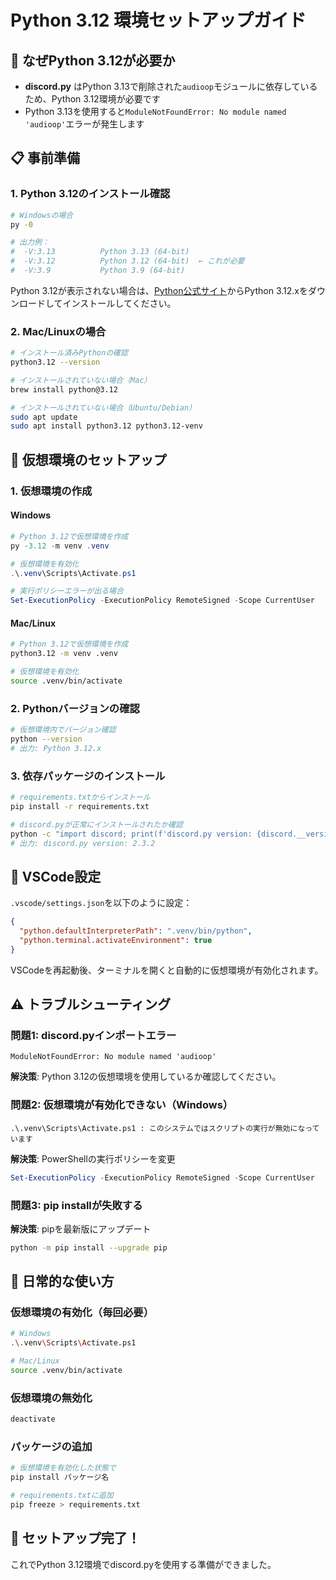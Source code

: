 # Python 3.12 環境セットアップガイド

## 🎯 なぜPython 3.12が必要か
- **discord.py** はPython 3.13で削除された`audioop`モジュールに依存しているため、Python 3.12環境が必要です
- Python 3.13を使用すると`ModuleNotFoundError: No module named 'audioop'`エラーが発生します

## 📋 事前準備

### 1. Python 3.12のインストール確認
```bash
# Windowsの場合
py -0

# 出力例：
#  -V:3.13          Python 3.13 (64-bit)
#  -V:3.12          Python 3.12 (64-bit)  ← これが必要
#  -V:3.9           Python 3.9 (64-bit)
```

Python 3.12が表示されない場合は、[Python公式サイト](https://www.python.org/downloads/)からPython 3.12.xをダウンロードしてインストールしてください。

### 2. Mac/Linuxの場合
```bash
# インストール済みPythonの確認
python3.12 --version

# インストールされていない場合（Mac）
brew install python@3.12

# インストールされていない場合（Ubuntu/Debian）
sudo apt update
sudo apt install python3.12 python3.12-venv
```

## 🚀 仮想環境のセットアップ

### 1. 仮想環境の作成

#### Windows
```powershell
# Python 3.12で仮想環境を作成
py -3.12 -m venv .venv

# 仮想環境を有効化
.\.venv\Scripts\Activate.ps1

# 実行ポリシーエラーが出る場合
Set-ExecutionPolicy -ExecutionPolicy RemoteSigned -Scope CurrentUser
```

#### Mac/Linux
```bash
# Python 3.12で仮想環境を作成
python3.12 -m venv .venv

# 仮想環境を有効化
source .venv/bin/activate
```

### 2. Pythonバージョンの確認
```bash
# 仮想環境内でバージョン確認
python --version
# 出力: Python 3.12.x
```

### 3. 依存パッケージのインストール
```bash
# requirements.txtからインストール
pip install -r requirements.txt

# discord.pyが正常にインストールされたか確認
python -c "import discord; print(f'discord.py version: {discord.__version__}')"
# 出力: discord.py version: 2.3.2
```

## 🔧 VSCode設定

`.vscode/settings.json`を以下のように設定：
```json
{
  "python.defaultInterpreterPath": ".venv/bin/python",
  "python.terminal.activateEnvironment": true
}
```

VSCodeを再起動後、ターミナルを開くと自動的に仮想環境が有効化されます。

## ⚠️ トラブルシューティング

### 問題1: discord.pyインポートエラー
```
ModuleNotFoundError: No module named 'audioop'
```
**解決策**: Python 3.12の仮想環境を使用しているか確認してください。

### 問題2: 仮想環境が有効化できない（Windows）
```
.\.venv\Scripts\Activate.ps1 : このシステムではスクリプトの実行が無効になっています
```
**解決策**: PowerShellの実行ポリシーを変更
```powershell
Set-ExecutionPolicy -ExecutionPolicy RemoteSigned -Scope CurrentUser
```

### 問題3: pip installが失敗する
**解決策**: pipを最新版にアップデート
```bash
python -m pip install --upgrade pip
```

## 📝 日常的な使い方

### 仮想環境の有効化（毎回必要）
```bash
# Windows
.\.venv\Scripts\Activate.ps1

# Mac/Linux
source .venv/bin/activate
```

### 仮想環境の無効化
```bash
deactivate
```

### パッケージの追加
```bash
# 仮想環境を有効化した状態で
pip install パッケージ名

# requirements.txtに追加
pip freeze > requirements.txt
```

## 🎉 セットアップ完了！
これでPython 3.12環境でdiscord.pyを使用する準備ができました。